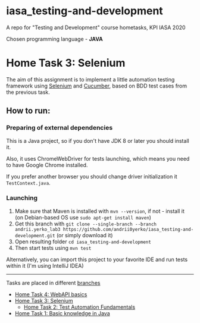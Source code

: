 # iasa_testing-and-development
A repo for "Testing and Development" course hometasks, KPI IASA 2020

Chosen programming language - **JAVA**

# Home Task 3: Selenium
The aim of this assignment is to implement a little automation testing framework using [Selenium](https://www.selenium.dev/) and [Cucumber](https://cucumber.io/),
based on BDD test cases from the previous task.

## How to run:
### Preparing of external dependencies
This is a Java project, so if you don't have JDK 8 or later you should install it.

Also, it uses ChromeWebDriver for tests launching, which means you need to have Google Chrome installed.

If you prefer another browser you should change driver initialization it `TestContext.java`.
### Launching
1. Make sure that Maven is installed with
   ```mvn --version```, if not - install it (on Debian-based OS use `sudo apt-get install maven`)
2. Get this branch with `git clone --single-branch --branch andrii.yerko_lab3 https://github.com/andrii0yerko/iasa_testing-and-development.git`
   (or simply download it)
3. Open resulting folder `cd iasa_testing-and-development`
4. Then start tests using `mvn test`

Alternatively, you can import this project to your favorite IDE and run tests within it (I'm using IntelliJ IDEA)
   
---
Tasks are placed in different [branches](https://github.com/andrii0yerko/iasa_testing-and-development/branches)
* [Home Task 4: WebAPI basics](https://github.com/andrii0yerko/iasa_testing-and-development/tree/andrii.yerko_lab4)
* [Home Task 3: Selenium](https://github.com/andrii0yerko/iasa_testing-and-development/tree/andrii.yerko_lab3)
   * [Home Task 2: Test Automation Fundamentals](https://github.com/andrii0yerko/iasa_testing-and-development/tree/andrii.yerko_lab2)
* [Home Task 1: Basic knowledge in Java](https://github.com/andrii0yerko/iasa_testing-and-development/tree/andrii.yerko_lab1)
